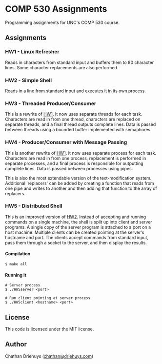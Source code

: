 # COMP 530 Assignments

Programming assignments for UNC's COMP 530 course.


## Assignments

### HW1 - Linux Refresher

Reads in characters from standard input and buffers them to 80 character lines. Some character replacements are also performed.

### HW2 - Simple Shell

Reads in a line from standard input and executes it in its own process.

### HW3 - Threaded Producer/Consumer

This is a rewrite of [HW1](#hw1---linux-refresher). It now uses separate threads for each task. Characters are read in from one thread, characters are replaced on separate threads, and a final thread outputs complete lines. Data is passed between threads using a bounded buffer implemented with semaphores.

### HW4 - Producer/Consumer with Message Passing

This is another rewrite of [HW1](#hw1---linux-refresher). It now uses separate process for each task. Characters are read in from one process, replacement is performed in separate processes, and a final process is responsible for outputting complete lines. Data is passed between processes using pipes.

This is also the most extendable version of the text-modification system. Additional 'replacers' can be added by creating a function that reads from one pipe and writes to another and then adding that function to the array of replacers.

### HW5 - Distributed Shell

This is an improved version of [HW2](#hw2---simple-shell). Instead of accepting and running commands on a single machine, the shell is split up into client and server programs. A single copy of the server program is attached to a port on a host machine. Multiple clients can be created pointing at the server's hostname and port. The clients accept commands from standard input, pass them through a socket to the server, and then display the results.

#### Compilation

```shell
$ make all
```

#### Running It

```shell
# Server process
$ ./HW5server <port>

# Run client pointing at server process
$ ./HW5client <hostname> <port>
```


## License

This code is licensed under the MIT license.


## Author

Chathan Driehuys (chathan@driehuys.com)
